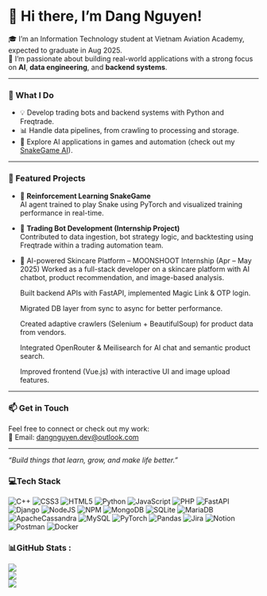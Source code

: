 # 👋 Hi there, I’m Dang Nguyen!

🎓 I’m an Information Technology student at Vietnam Aviation Academy, expected to graduate in Aug 2025.  
🚀 I’m passionate about building real-world applications with a strong focus on **AI**, **data engineering**, and **backend systems**.

---

### 🔧 What I Do
- 💡 Develop trading bots and backend systems with Python and Freqtrade.
- 📊 Handle data pipelines, from crawling to processing and storage.
- 🧠 Explore AI applications in games and automation (check out my [SnakeGame AI](https://github.com/dangnguyen-vau/SnakeGameAI)).

---

### 📌 Featured Projects
- 🐍 **Reinforcement Learning SnakeGame**  
  AI agent trained to play Snake using PyTorch and visualized training performance in real-time.

- 🤖 **Trading Bot Development (Internship Project)**  
  Contributed to data ingestion, bot strategy logic, and backtesting using Freqtrade within a trading automation team.

- 🧴 AI-powered Skincare Platform – MOONSHOOT Internship (Apr – May 2025)
  Worked as a full-stack developer on a skincare platform with AI chatbot, product recommendation, and image-based analysis.
  
  Built backend APIs with FastAPI, implemented Magic Link & OTP login.
  
  Migrated DB layer from sync to async for better performance.
  
  Created adaptive crawlers (Selenium + BeautifulSoup) for product data from vendors.
  
  Integrated OpenRouter & Meilisearch for AI chat and semantic product search.
  
  Improved frontend (Vue.js) with interactive UI and image upload features.

---

### 📫 Get in Touch
Feel free to connect or check out my work:  
📧 Email: dangnguyen.dev@outlook.com  

---

*“Build things that learn, grow, and make life better.”*


### 💻Tech Stack
![C++](https://img.shields.io/badge/c++-%2300599C.svg?style=for-the-badge&logo=c%2B%2B&logoColor=white) ![CSS3](https://img.shields.io/badge/css3-%231572B6.svg?style=for-the-badge&logo=css3&logoColor=white) ![HTML5](https://img.shields.io/badge/html5-%23E34F26.svg?style=for-the-badge&logo=html5&logoColor=white) ![Python](https://img.shields.io/badge/python-3670A0?style=for-the-badge&logo=python&logoColor=ffdd54) ![JavaScript](https://img.shields.io/badge/javascript-%23323330.svg?style=for-the-badge&logo=javascript&logoColor=%23F7DF1E) ![PHP](https://img.shields.io/badge/php-%23777BB4.svg?style=for-the-badge&logo=php&logoColor=white) ![FastAPI](https://img.shields.io/badge/FastAPI-005571?style=for-the-badge&logo=fastapi) ![Django](https://img.shields.io/badge/django-%23092E20.svg?style=for-the-badge&logo=django&logoColor=white) ![NodeJS](https://img.shields.io/badge/node.js-6DA55F?style=for-the-badge&logo=node.js&logoColor=white) ![NPM](https://img.shields.io/badge/NPM-%23000000.svg?style=for-the-badge&logo=npm&logoColor=white) ![MongoDB](https://img.shields.io/badge/MongoDB-%234ea94b.svg?style=for-the-badge&logo=mongodb&logoColor=white) ![SQLite](https://img.shields.io/badge/sqlite-%2307405e.svg?style=for-the-badge&logo=sqlite&logoColor=white) ![MariaDB](https://img.shields.io/badge/MariaDB-003545?style=for-the-badge&logo=mariadb&logoColor=white) ![ApacheCassandra](https://img.shields.io/badge/cassandra-%231287B1.svg?style=for-the-badge&logo=apache-cassandra&logoColor=white) ![MySQL](https://img.shields.io/badge/mysql-%2300f.svg?style=for-the-badge&logo=mysql&logoColor=white) ![PyTorch](https://img.shields.io/badge/PyTorch-%23EE4C2C.svg?style=for-the-badge&logo=PyTorch&logoColor=white) ![Pandas](https://img.shields.io/badge/pandas-%23150458.svg?style=for-the-badge&logo=pandas&logoColor=white) ![Jira](https://img.shields.io/badge/jira-%230A0FFF.svg?style=for-the-badge&logo=jira&logoColor=white) ![Notion](https://img.shields.io/badge/Notion-%23000000.svg?style=for-the-badge&logo=notion&logoColor=white) ![Postman](https://img.shields.io/badge/Postman-FF6C37?style=for-the-badge&logo=postman&logoColor=white) ![Docker](https://img.shields.io/badge/docker-%230db7ed.svg?style=for-the-badge&logo=docker&logoColor=white)
### 📊GitHub Stats :
![](https://github-readme-stats.vercel.app/api?username=dangnguyen-vau&theme=radical&hide_border=false&include_all_commits=true&count_private=false)<br/>
![](https://github-readme-streak-stats.herokuapp.com/?user=dangnguyen-vau&theme=radical&hide_border=false)<br/>
![](https://github-readme-stats.vercel.app/api/top-langs/?username=dangnguyen-vau&theme=radical&hide_border=false&include_all_commits=true&count_private=false&layout=compact)

